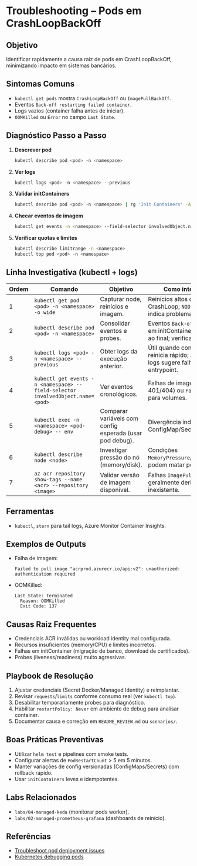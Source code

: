 # Troubleshooting – Pods em CrashLoopBackOff

## Objetivo
Identificar rapidamente a causa raiz de pods em CrashLoopBackOff, minimizando impacto em sistemas bancários.

## Sintomas Comuns
- `kubectl get pods` mostra `CrashLoopBackOff` ou `ImagePullBackOff`.
- Eventos `Back-off restarting failed container`.
- Logs vazios (container falha antes de iniciar).
- `OOMKilled` ou `Error` no campo `Last State`.

## Diagnóstico Passo a Passo
1. **Descrever pod**
   ```bash
   kubectl describe pod <pod> -n <namespace>
   ```
2. **Ver logs**
   ```bash
   kubectl logs <pod> -n <namespace> --previous
   ```
3. **Validar initContainers**
   ```bash
   kubectl describe pod <pod> -n <namespace> | rg 'Init Containers' -A5
   ```
4. **Checar eventos de imagem**
   ```bash
   kubectl get events -n <namespace> --field-selector involvedObject.name=<pod>
   ```
5. **Verificar quotas e limites**
   ```bash
   kubectl describe limitrange -n <namespace>
   kubectl top pod <pod> -n <namespace>
   ```

## Linha Investigativa (kubectl + logs)
| Ordem | Comando | Objetivo | Como interpretar |
|-------|---------|----------|------------------|
| 1 | `kubectl get pod <pod> -n <namespace> -o wide` | Capturar node, reinícios e imagem. | Reinícios altos confirmam CrashLoop; `NODE` isolado indica problema específico. |
| 2 | `kubectl describe pod <pod> -n <namespace>` | Consolidar eventos e probes. | Eventos `Back-off` ou falha em initContainers aparecem ao final; verificar `Last State`. |
| 3 | `kubectl logs <pod> -n <namespace> --previous` | Obter logs da execução anterior. | Útil quando container reinicia rápido; ausência de logs sugere falha antes do entrypoint. |
| 4 | `kubectl get events -n <namespace> --field-selector involvedObject.name=<pod>` | Ver eventos cronológicos. | Falhas de imagem (HTTP 401/404) ou `FailedMount` para volumes. |
| 5 | `kubectl exec -n <namespace> <pod-debug> -- env` | Comparar variáveis com config esperada (usar pod debug). | Divergência indica ConfigMap/Secret incorreto. |
| 6 | `kubectl describe node <node>` | Investigar pressão do nó (memory/disk). | Condições `MemoryPressure`/`DiskPressure` podem matar pods. |
| 7 | `az acr repository show-tags --name <acr> --repository <image>` | Validar versão de imagem disponível. | Falhas `ImagePullBackOff` geralmente derivam de tag inexistente. |

## Ferramentas
- `kubectl`, `stern` para tail logs, Azure Monitor Container Insights.

## Exemplos de Outputs
- Falha de imagem:
  ```text
  Failed to pull image "acrprod.azurecr.io/api:v2": unauthorized: authentication required
  ```
- OOMKilled:
  ```text
  Last State: Terminated
    Reason: OOMKilled
    Exit Code: 137
  ```

## Causas Raiz Frequentes
- Credenciais ACR inválidas ou workload identity mal configurada.
- Recursos insuficientes (memory/CPU) e limites incorretos.
- Falhas em initContainer (migração de banco, download de certificados).
- Probes (liveness/readiness) muito agressivas.

## Playbook de Resolução
1. Ajustar credenciais (Secret Docker/Managed Identity) e reimplantar.
2. Revisar `requests`/`limits` conforme consumo real (ver `kubectl top`).
3. Desabilitar temporariamente probes para diagnóstico.
4. Habilitar `restartPolicy: Never` em ambiente de debug para analisar container.
5. Documentar causa e correção em `README_REVIEW.md` ou `scenarios/`.

## Boas Práticas Preventivas
- Utilizar `helm test` e pipelines com smoke tests.
- Configurar alertas de `PodRestartCount` > 5 em 5 minutos.
- Manter variações de config versionadas (ConfigMaps/Secrets) com rollback rápido.
- Usar `initContainers` leves e idempotentes.

## Labs Relacionados
- `labs/04-managed-keda` (monitorar pods worker).
- `labs/02-managed-prometheus-grafana` (dashboards de reinício).

## Referências
- [Troubleshoot pod deployment issues](https://learn.microsoft.com/azure/aks/troubleshooting)
- [Kubernetes debugging pods](https://kubernetes.io/docs/tasks/debug/debug-application/debug-pods/)
